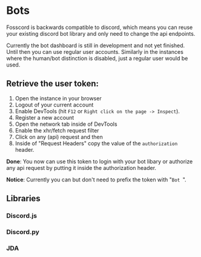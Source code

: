 # Bots

Fosscord is backwards compatible to discord, which means you can reuse your existing discord bot library and only need to change the api endpoints.

Currently the bot dashboard is still in development and not yet finished. Until then you can use regular user accounts. Similarly in the instances where the human/bot distinction is disabled, just a regular user would be used.

## Retrieve the user token:

1. Open the instance in your browser
2. Logout of your current account
3. Enable DevTools (hit `F12` or `Right click on the page -> Inspect`).
4. Register a new account
5. Open the network tab inside of DevTools
6. Enable the xhr/fetch request filter
7. Click on any (api) request and then
8. Inside of "Request Headers" copy the value of the `authorization` header.

**Done**: You now can use this token to login with your bot libary or authorize any api request by putting it inside the authorization header.

**Notice**: Currently you can but don't need to prefix the token with "`Bot `".

## Libraries

### Discord.js

### Discord.py

### JDA
